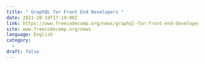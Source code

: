 ```yaml
---
title: " GraphQL for Front End Developers "
date: 2021-10-19T17:19:00Z
link: https://www.freecodecamp.org/news/graphql-for-front-end-developers/?utm_medium=RSS&utm_source=news.12bit.vn
site: www.freecodecamp.org/news
language: English
category:
  -   
draft: false
---
```

